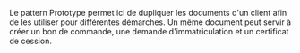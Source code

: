 Le pattern Prototype permet ici de dupliquer les documents d'un client afin de les utiliser pour différentes démarches.
Un même document peut servir à créer un bon de commande, une demande d'immatriculation et un certificat de cession.